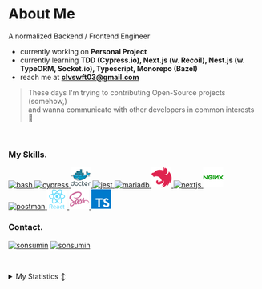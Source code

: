 # About Me

A normalized Backend / Frontend Engineer

- currently working on **Personal Project**
- currently learning **TDD (Cypress.io), Next.js (w. Recoil), Nest.js (w. TypeORM, Socket.io), Typescript, Monorepo (Bazel)**
- reach me at **clvswft03@gmail.com**

> These days I'm trying to contributing Open-Source projects (somehow,)\
> and wanna communicate with other developers in common interests 💬

&nbsp;

<h3 align="left">My Skills.</h3>
<p align="left"> <a href="https://www.gnu.org/software/bash/" target="_blank" rel="noreferrer"> <img src="https://www.vectorlogo.zone/logos/gnu_bash/gnu_bash-icon.svg" alt="bash" width="40" height="40"/> </a> <a href="https://www.cypress.io" target="_blank" rel="noreferrer"> <img src="https://raw.githubusercontent.com/simple-icons/simple-icons/6e46ec1fc23b60c8fd0d2f2ff46db82e16dbd75f/icons/cypress.svg" alt="cypress" width="40" height="40"/> </a> <a href="https://www.docker.com/" target="_blank" rel="noreferrer"> <img src="https://raw.githubusercontent.com/devicons/devicon/master/icons/docker/docker-original-wordmark.svg" alt="docker" width="40" height="40"/> </a> <a href="https://jestjs.io" target="_blank" rel="noreferrer"> <img src="https://www.vectorlogo.zone/logos/jestjsio/jestjsio-icon.svg" alt="jest" width="40" height="40"/> </a> <a href="https://mariadb.org/" target="_blank" rel="noreferrer"> <img src="https://www.vectorlogo.zone/logos/mariadb/mariadb-icon.svg" alt="mariadb" width="40" height="40"/> </a> <a href="https://nestjs.com/" target="_blank" rel="noreferrer"> <img src="https://raw.githubusercontent.com/devicons/devicon/master/icons/nestjs/nestjs-plain.svg" alt="nestjs" width="40" height="40"/> </a> <a href="https://nextjs.org/" target="_blank" rel="noreferrer"> <img src="https://cdn.worldvectorlogo.com/logos/nextjs-2.svg" alt="nextjs" width="40" height="40"/> </a> <a href="https://www.nginx.com" target="_blank" rel="noreferrer"> <img src="https://raw.githubusercontent.com/devicons/devicon/master/icons/nginx/nginx-original.svg" alt="nginx" width="40" height="40"/> </a> <a href="https://postman.com" target="_blank" rel="noreferrer"> <img src="https://www.vectorlogo.zone/logos/getpostman/getpostman-icon.svg" alt="postman" width="40" height="40"/> </a> <a href="https://reactjs.org/" target="_blank" rel="noreferrer"> <img src="https://raw.githubusercontent.com/devicons/devicon/master/icons/react/react-original-wordmark.svg" alt="react" width="40" height="40"/> </a> <a href="https://sass-lang.com" target="_blank" rel="noreferrer"> <img src="https://raw.githubusercontent.com/devicons/devicon/master/icons/sass/sass-original.svg" alt="sass" width="40" height="40"/> </a> <a href="https://www.typescriptlang.org/" target="_blank" rel="noreferrer"> <img src="https://raw.githubusercontent.com/devicons/devicon/master/icons/typescript/typescript-original.svg" alt="typescript" width="40" height="40"/> </a> </p>

<h3 align="left">Contact.</h3>
<p align="left"> <a href="https://linkedin.com/in/sonsumin" target="blank"><img align="center" src="https://raw.githubusercontent.com/rahuldkjain/github-profile-readme-generator/master/src/images/icons/Social/github.svg" alt="sonsumin" height="30" width="40" /></a> <a href="https://linkedin.com/in/sonsumin" target="blank"><img align="center" src="https://raw.githubusercontent.com/rahuldkjain/github-profile-readme-generator/master/src/images/icons/Social/linked-in-alt.svg" alt="sonsumin" height="30" width="40" /></a>
</p>

&nbsp;

<details>
 <summary>My Statistics ↕️</summary>

<!--START_SECTION:waka-->
![Code Time](http://img.shields.io/badge/Code%20Time-866%20hrs%2024%20mins-blue)

![Profile Views](http://img.shields.io/badge/Profile%20Views-0-blue)

**🐱 My GitHub Data** 

> 🏆 1,193 Contributions in the Year 2022
 > 
> 📦 12.5 MB Used in GitHub's Storage 
 > 
> 💼 Opted to Hire
 > 
> 📜 342 Public Repositories 
 > 
> 🔑 103 Private Repositories  
 > 
**I'm a Night 🦉** 

```text
🌞 Morning    19 commits     ███░░░░░░░░░░░░░░░░░░░░░░   15.08% 
🌆 Daytime    42 commits     ████████░░░░░░░░░░░░░░░░░   33.33% 
🌃 Evening    43 commits     ████████░░░░░░░░░░░░░░░░░   34.13% 
🌙 Night      22 commits     ████░░░░░░░░░░░░░░░░░░░░░   17.46%

```
📅 **I'm Most Productive on Thursday** 

```text
Monday       25 commits     █████░░░░░░░░░░░░░░░░░░░░   19.84% 
Tuesday      19 commits     ███░░░░░░░░░░░░░░░░░░░░░░   15.08% 
Wednesday    13 commits     ██░░░░░░░░░░░░░░░░░░░░░░░   10.32% 
Thursday     36 commits     ███████░░░░░░░░░░░░░░░░░░   28.57% 
Friday       12 commits     ██░░░░░░░░░░░░░░░░░░░░░░░   9.52% 
Saturday     8 commits      █░░░░░░░░░░░░░░░░░░░░░░░░   6.35% 
Sunday       13 commits     ██░░░░░░░░░░░░░░░░░░░░░░░   10.32%

```


📊 **This Week I Spent My Time On** 

```text
⌚︎ Time Zone: Asia/Seoul

💬 Programming Languages: 
Kotlin                   16 hrs 53 mins      ███████████░░░░░░░░░░░░░░   43.86% 
Other                    6 hrs 23 mins       ████░░░░░░░░░░░░░░░░░░░░░   16.59% 
XML                      3 hrs 29 mins       ██░░░░░░░░░░░░░░░░░░░░░░░   9.05% 
JSON                     2 hrs 42 mins       █░░░░░░░░░░░░░░░░░░░░░░░░   7.03% 
Python                   2 hrs 4 mins        █░░░░░░░░░░░░░░░░░░░░░░░░   5.38%

🔥 Editors: 
IntelliJ                 22 hrs 30 mins      ██████████████░░░░░░░░░░░   58.42% 
Browser                  6 hrs 16 mins       ████░░░░░░░░░░░░░░░░░░░░░   16.28% 
VS Code                  4 hrs 7 mins        ██░░░░░░░░░░░░░░░░░░░░░░░   10.71% 
PyCharmCore              3 hrs 14 mins       ██░░░░░░░░░░░░░░░░░░░░░░░   8.4% 
Neovim                   2 hrs 23 mins       █░░░░░░░░░░░░░░░░░░░░░░░░   6.19%

💻 Operating System: 
Linux                    38 hrs 9 mins       ████████████████████████░   99.04% 
Windows                  22 mins             ░░░░░░░░░░░░░░░░░░░░░░░░░   0.96%

```

**I Mostly Code in JavaScript** 

```text
JavaScript               20 repos            ██████░░░░░░░░░░░░░░░░░░░   25.97% 
TypeScript               18 repos            █████░░░░░░░░░░░░░░░░░░░░   23.38% 
Shell                    9 repos             ███░░░░░░░░░░░░░░░░░░░░░░   11.69% 
CSS                      7 repos             ██░░░░░░░░░░░░░░░░░░░░░░░   9.09% 
HTML                     6 repos             ██░░░░░░░░░░░░░░░░░░░░░░░   7.79%

```


**Timeline**

![Chart not found](https://raw.githubusercontent.com/todaypp/todaypp/master/charts/bar_graph.png) 


 Last Updated on 29/05/2022 03:53:12 UTC
<!--END_SECTION:waka-->
</details>
